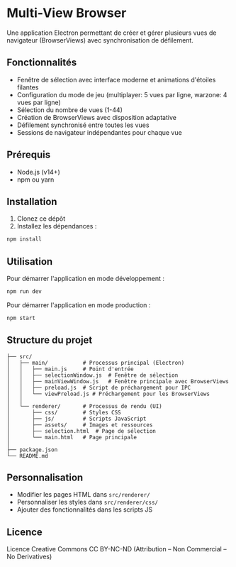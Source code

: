 # Multi-View Browser

Une application Electron permettant de créer et gérer plusieurs vues de navigateur (BrowserViews) avec synchronisation de défilement.

## Fonctionnalités

- Fenêtre de sélection avec interface moderne et animations d'étoiles filantes
- Configuration du mode de jeu (multiplayer: 5 vues par ligne, warzone: 4 vues par ligne)
- Sélection du nombre de vues (1-44)
- Création de BrowserViews avec disposition adaptative
- Défilement synchronisé entre toutes les vues
- Sessions de navigateur indépendantes pour chaque vue

## Prérequis

- Node.js (v14+)
- npm ou yarn

## Installation

1. Clonez ce dépôt
2. Installez les dépendances :

```bash
npm install
```

## Utilisation

Pour démarrer l'application en mode développement :

```bash
npm run dev
```

Pour démarrer l'application en mode production :

```bash
npm start
```

## Structure du projet

```
├── src/
│   ├── main/           # Processus principal (Electron)
│   │   ├── main.js     # Point d'entrée
│   │   ├── selectionWindow.js  # Fenêtre de sélection
│   │   ├── mainViewWindow.js   # Fenêtre principale avec BrowserViews
│   │   ├── preload.js  # Script de préchargement pour IPC
│   │   └── viewPreload.js # Préchargement pour les BrowserViews
│   │
│   └── renderer/       # Processus de rendu (UI)
│       ├── css/        # Styles CSS
│       ├── js/         # Scripts JavaScript
│       ├── assets/     # Images et ressources
│       ├── selection.html  # Page de sélection
│       └── main.html   # Page principale
│
├── package.json
└── README.md
```

## Personnalisation

- Modifier les pages HTML dans `src/renderer/`
- Personnaliser les styles dans `src/renderer/css/`
- Ajouter des fonctionnalités dans les scripts JS

## Licence

Licence Creative Commons CC BY-NC-ND (Attribution – Non Commercial – No Derivatives)
